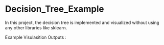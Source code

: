 # Decision_Tree_Example
 
In this project, the decision tree is implemented and visualized without using any other libraries like sklearn.


Example Visulasition Outputs : 
